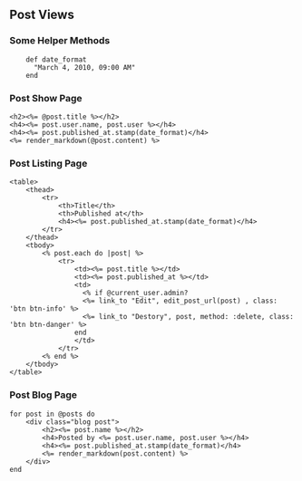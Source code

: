 ## Post Views

### Some Helper Methods

    	def date_format
    	  "March 4, 2010, 09:00 AM"
    	end

### Post Show Page

	<h2><%= @post.title %></h2>
	<h4><%= post.user.name, post.user %></h4>
	<h4><%= post.published_at.stamp(date_format)</h4>
	<%= render_markdown(@post.content) %>
	
### Post Listing Page
	<table>
		<thead>
			<tr>
				<th>Title</th>
				<th>Published at</th>
				<h4><%= post.published_at.stamp(date_format)</h4>
			</tr>
		</thead>
		<tbody>
			<% post.each do |post| %>
				<tr>
					<td><%= post.title %></td>
					<td><%= post.published_at %></td>
					<td>
					  <% if @current_user.admin?
					  <%= link_to "Edit", edit_post_url(post) , class: 'btn btn-info' %>
					  <%= link_to "Destory", post, method: :delete, class: 'btn btn-danger' %>
					end
					</td>
				</tr>
			<% end %>
		</tbody>
	</table>
		

### Post Blog Page

	for post in @posts do
		<div class="blog post">
			<h2><%= post.name %></h2>
			<h4>Posted by <%= post.user.name, post.user %></h4>
			<h4><%= post.published_at.stamp(date_format)</h4>
			<%= render_markdown(post.content) %>
		</div>
	end



